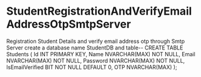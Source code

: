 # StudentRegistrationAndVerifyEmailAddressOtpSmtpServer
Registration Student Details and verify email address otp through Smtp Server
create a database name StudentDB and table--
CREATE TABLE Students
(
    Id INT  PRIMARY KEY,
    Name NVARCHAR(MAX) NOT NULL,
    Email NVARCHAR(MAX) NOT NULL,
    Password NVARCHAR(MAX) NOT NULL,
    IsEmailVerified BIT NOT NULL DEFAULT 0,
    OTP NVARCHAR(MAX)
);
